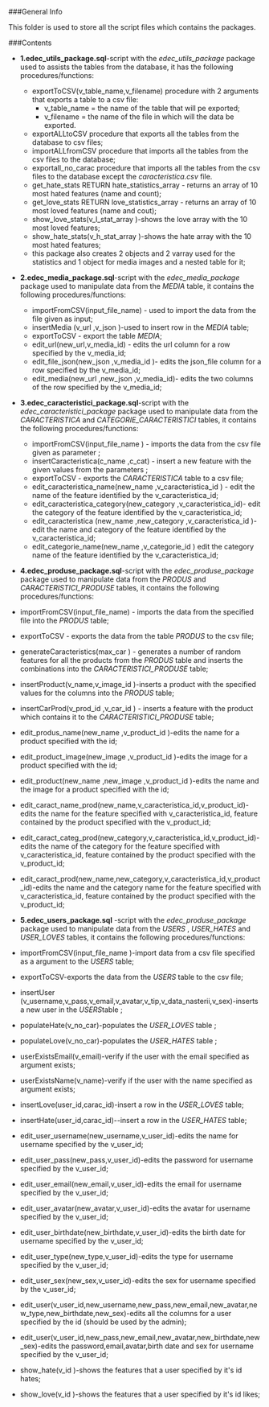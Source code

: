 ###General Info

This folder is used to store all the script files which contains the packages.

###Contents

 

 - **1.edec_utils_package.sql**-script with the *edec_utils_package* package used to assists the tables from the database, it has the following procedures/functions: 
	 - exportToCSV(v_table_name,v_filename) procedure with 2 arguments that exports a table to a csv file:
		 - v_table_name = the name of the table that will pe exported;
		 - v_filename = the name of the file in which will the data be exported.
	 -  exportALLtoCSV procedure that exports all the tables from the database to csv files;
	 -  importALLfromCSV  procedure that imports all the tables from the csv files to the database;
	 -  exportall_no_carac procedure that imports all the tables from the csv files to the database except the *caracteristica.csv* file.
	 -  get_hate_stats RETURN hate_statistics_array - returns an array of 10 most hated features (name and count);
     - get_love_stats RETURN love_statistics_array - returns an array of 10 most loved features (name and cout);
     - show_love_stats(v_l_stat_array )-shows the love array with the 10 most loved features;
     - show_hate_stats(v_h_stat_array )-shows the hate array with the 10 most hated features;
     - this package also creates 2 objects and 2 varray used for the statistics and 1 object for media images and a nested table for it;
  

 - **2.edec_media_package.sql**-script with the *edec_media_package* package used to manipulate data from the *MEDIA* table, it contains the following procedures/functions:
	 -  importFromCSV(input_file_name) - used to import the data from the file given as input;
     -  insertMedia (v_url ,v_json )-used to insert row in the *MEDIA* table;
     -  exportToCSV - export the table *MEDIA*;
     -  edit_url(new_url,v_media_id) - edits the url column for a row specified by the v_media_id;
     - edit_file_json(new_json ,v_media_id )- edits the json_file column for a row specified by the v_media_id;
     - edit_media(new_url ,new_json ,v_media_id)- edits the two columns of the row specified by the v_media_id;
 - **3.edec_caracteristici_package.sql**-script with the *edec_caracteristici_package* package used to manipulate data from the *CARACTERISTICA* and *CATEGORIE_CARACTERISTICI* tables, it contains the following procedures/functions:
 
	 - importFromCSV(input_file_name ) - imports the data from the csv file given as parameter ;
     - insertCaracteristica(c_name ,c_cat) - insert a new feature with the given values from the parameters ;
     - exportToCSV - exports the *CARACTERISTICA* table to a csv file;
     - edit_caracteristica_name(new_name ,v_caracteristica_id ) - edit the name of the feature identified by the v_caracteristica_id;
	 - edit_caracteristica_category(new_category ,v_caracteristica_id)- edit the category of the feature identified by the v_caracteristica_id;
	 - edit_caracteristica (new_name ,new_category ,v_caracteristica_id )- edit the name and category of the feature identified by the v_caracteristica_id;
	 - edit_categorie_name(new_name ,v_categorie_id ) edit the category name of the feature identified by the v_caracteristica_id;
 - **4.edec_produse_package.sql**-script with the *edec_produse_package* package used to manipulate data from the *PRODUS* and *CARACTERISTICI_PRODUSE* tables, it contains the following procedures/functions: 
 -  importFromCSV(input_file_name) - imports the data from the specified file into the *PRODUS* table;
 - exportToCSV - exports the data from the table *PRODUS* to the csv file;
 - generateCaracteristics(max_car ) - generates a number of random features for all the products from the  *PRODUS* table and inserts the combinations into the *CARACTERISTICI_PRODUSE* table;
 - insertProduct(v_name,v_image_id )-inserts a product with the specified values for the columns into the *PRODUS* table;
 - insertCarProd(v_prod_id ,v_car_id ) - inserts a feature with the product which contains it to the *CARACTERISTICI_PRODUSE* table;                        
 - edit_produs_name(new_name ,v_product_id )-edits the name for a product specified with the id;
 - edit_product_image(new_image ,v_product_id )-edits the image for a product specified with the id;
 - edit_product(new_name ,new_image ,v_product_id )-edits the name and the image for a product specified with the id;
 - edit_caract_name_prod(new_name,v_caracteristica_id,v_product_id)-edits the name for the feature specified with v_caracteristica_id, feature contained by the product specified with the v_product_id;
 - edit_caract_categ_prod(new_category,v_caracteristica_id,v_product_id)-edits the name of the category for the feature specified with v_caracteristica_id, feature contained by the product specified with the v_product_id;
 - edit_caract_prod(new_name,new_category,v_caracteristica_id,v_product_id)-edits the name and the category name for the feature specified with v_caracteristica_id, feature contained by the product specified with the v_product_id;
 - **5.edec_users_package.sql** -script with the *edec_produse_package* package used to manipulate data from the *USERS* , *USER_HATES* and *USER_LOVES* tables, it contains the following procedures/functions: 
  
  -  importFromCSV(input_file_name )-import data from a csv file specified as a argument to the *USERS* table;
  - exportToCSV-exports the data from the *USERS* table to the csv file;
  - insertUser (v_username,v_pass,v_email,v_avatar,v_tip,v_data_nasterii,v_sex)-inserts a new user in the *USERS*table ;
  - populateHate(v_no_car)-populates the *USER_LOVES* table ;
  - populateLove(v_no_car)-populates the *USER_HATES* table ;
  - userExistsEmail(v_email)-verify if the user with the email specified as argument exists;
  - userExistsName(v_name)-verify if the user with the name specified as argument exists;
  - insertLove(user_id,carac_id)-insert a row in the *USER_LOVES* table;
  - insertHate(user_id,carac_id)--insert a row in the *USER_HATES* table;
  - edit_user_username(new_username,v_user_id)-edits the name for username specified by the v_user_id;
  - edit_user_pass(new_pass,v_user_id)-edits the password for username specified by the v_user_id;
  - edit_user_email(new_email,v_user_id)-edits the email for username specified by the v_user_id;
  - edit_user_avatar(new_avatar,v_user_id)-edits the avatar for username specified by the v_user_id;
  - edit_user_birthdate(new_birthdate,v_user_id)-edits the birth date for username specified by the v_user_id;
  - edit_user_type(new_type,v_user_id)-edits the type for username specified by the v_user_id;
  - edit_user_sex(new_sex,v_user_id)-edits the sex for username specified by the v_user_id;
  - edit_user(v_user_id,new_username,new_pass,new_email,new_avatar,new_type,new_birthdate,new_sex)-edits all the columns for a user specified by the id (should be used by the admin);
  - edit_user(v_user_id,new_pass,new_email,new_avatar,new_birthdate,new_sex)-edits the password,email,avatar,birth date and sex for username specified by the v_user_id;
  - show_hate(v_id )-shows the features that a user specified by it's id hates;
  - show_love(v_id )-shows the features that a user specified by it's id likes;

	
